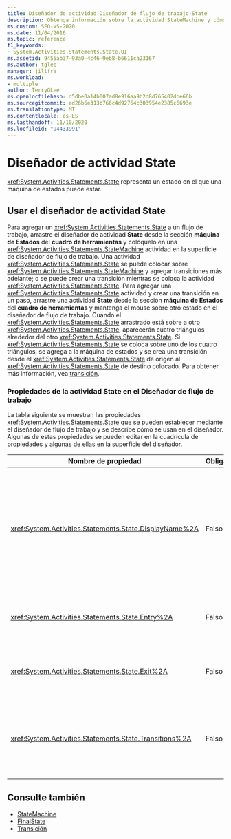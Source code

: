 ```yaml
---
title: Diseñador de actividad Diseñador de flujo de trabajo-State
description: Obtenga información sobre la actividad StateMachine y cómo puede usar el diseñador de actividad State para agregar un estado a un flujo de trabajo.
ms.custom: SEO-VS-2020
ms.date: 11/04/2016
ms.topic: reference
f1_keywords:
- System.Activities.Statements.State.UI
ms.assetid: 9455ab37-93a0-4c46-9eb8-b6611ca23167
ms.author: tglee
manager: jillfra
ms.workload:
- multiple
author: TerryGLee
ms.openlocfilehash: d5dbe0a14b007ad8e916aa9b2d8d765402dbe66b
ms.sourcegitcommit: ed26b6e313b766c4d92764c303954e2385c6693e
ms.translationtype: MT
ms.contentlocale: es-ES
ms.lasthandoff: 11/10/2020
ms.locfileid: "94433991"
---
```

# <a name="state-activity-designer"></a>Diseñador de actividad State

<xref:System.Activities.Statements.State> representa un estado en el que una máquina de estados puede estar.

## <a name="using-the-state-activity-designer"></a>Usar el diseñador de actividad State

Para agregar un <xref:System.Activities.Statements.State> a un flujo de trabajo, arrastre el diseñador de actividad **State** desde la sección **máquina de Estados** del **cuadro de herramientas** y colóquelo en una <xref:System.Activities.Statements.StateMachine> actividad en la superficie de diseñador de flujo de trabajo. Una actividad <xref:System.Activities.Statements.State> se puede colocar sobre <xref:System.Activities.Statements.StateMachine> y agregar transiciones más adelante; o se puede crear una transición mientras se coloca la actividad <xref:System.Activities.Statements.State>. Para agregar una <xref:System.Activities.Statements.State> actividad y crear una transición en un paso, arrastre una actividad **State** desde la sección **máquina de Estados** del **cuadro de herramientas** y mantenga el mouse sobre otro estado en el diseñador de flujo de trabajo. Cuando el <xref:System.Activities.Statements.State> arrastrado está sobre a otro <xref:System.Activities.Statements.State>, aparecerán cuatro triángulos alrededor del otro <xref:System.Activities.Statements.State>. Si <xref:System.Activities.Statements.State> se coloca sobre uno de los cuatro triángulos, se agrega a la máquina de estados y se crea una transición desde el <xref:System.Activities.Statements.State> de origen al <xref:System.Activities.Statements.State> de destino colocado. Para obtener más información, vea [transición](../workflow-designer/transition-activity-designer.md).

### <a name="state-activity-properties-in-the-workflow-designer"></a>Propiedades de la actividad State en el Diseñador de flujo de trabajo

La tabla siguiente se muestran las propiedades <xref:System.Activities.Statements.State> que se pueden establecer mediante el diseñador de flujo de trabajo y se describe cómo se usan en el diseñador. Algunas de estas propiedades se pueden editar en la cuadrícula de propiedades y algunas de ellas en la superficie del diseñador.

|Nombre de propiedad|Obligatorio|Uso|
|-|--------------|-|
|<xref:System.Activities.Statements.State.DisplayName%2A>|Falso|Especifica el nombre descriptivo del diseñador de actividades <xref:System.Activities.Statements.State> en el encabezado. El valor predeterminado es **State**. El valor se puede editar en la cuadrícula de propiedades o directamente en el encabezado del diseñador de actividades. <xref:System.Activities.Statements.State.DisplayName%2A> se usa en la ruta de navegación que se muestra en la parte superior del diseñador de flujo de trabajo.<br /><br /> Aunque el valor de la propiedad <xref:System.Activities.Statements.State.DisplayName%2A> no sea obligatorio, el procedimiento recomendado es usar uno.|
|<xref:System.Activities.Statements.State.Entry%2A>|Falso|Especifica la acción que se produce cuando se entra en este estado. Cuando <xref:System.Activities.Statements.State> se expande la actividad, este valor se puede establecer arrastrando una actividad desde el **cuadro de herramientas** y colocándolo en la sección **entrada** del estado.|
|<xref:System.Activities.Statements.State.Exit%2A>|Falso|Especifica la acción que se produce cuando se sale de este estado. Cuando <xref:System.Activities.Statements.State> se expande la actividad, este valor se puede establecer arrastrando una actividad desde el **cuadro de herramientas** y colocándolo en la sección de **salida** del estado.|
|<xref:System.Activities.Statements.State.Transitions%2A>|Falso|Muestra las transiciones posibles que se originan desde <xref:System.Activities.Statements.State>. Cada elemento de la lista tiene un vínculo a la <xref:System.Activities.Statements.Transition> asociada y el <xref:System.Activities.Statements.State> de destino. Haciendo clic en el vínculo cambiará el diseñador a una vista expandida de <xref:System.Activities.Statements.Transition> o de <xref:System.Activities.Statements.State>.|

## <a name="see-also"></a>Consulte también

- [StateMachine](../workflow-designer/statemachine-activity-designer.md)
- [FinalState](../workflow-designer/finalstate-activity-designer.md)
- [Transición](../workflow-designer/transition-activity-designer.md)
